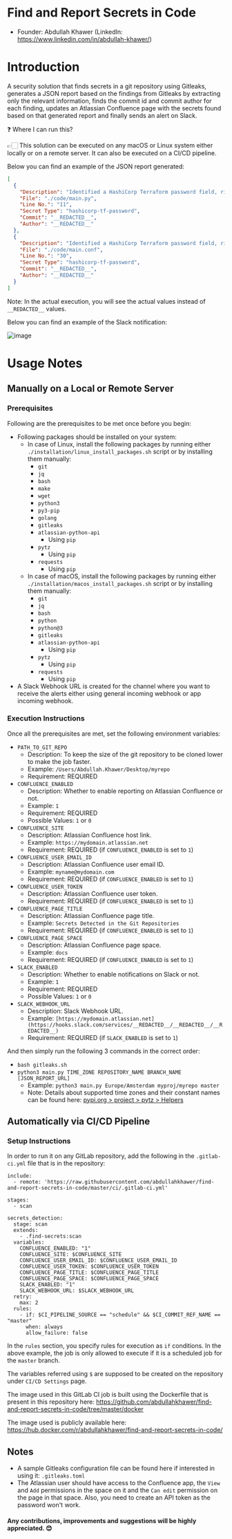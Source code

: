 # Find and Report Secrets in Code

- Founder: Abdullah Khawer (LinkedIn: https://www.linkedin.com/in/abdullah-khawer/)

# Introduction

A security solution that finds secrets in a git repository using Gitleaks, generates a JSON report based on the findings from Gitleaks by extracting only the relevant information, finds the commit id and commit author for each finding, updates an Atlassian Confluence page with the secrets found based on that generated report and finally sends an alert on Slack.

❓ Where I can run this?

👉🏻 This solution can be executed on any macOS or Linux system either locally or on a remote server. It can also be executed on a CI/CD pipeline.

Below you can find an example of the JSON report generated:

```json
[
  {
    "Description": "Identified a HashiCorp Terraform password field, risking unauthorized infrastructure configuration and security breaches.",
    "File": "./code/main.py",
    "Line No.": "11",
    "Secret Type": "hashicorp-tf-password",
    "Commit": "__REDACTED__",
    "Author": "__REDACTED__"
  },
  {
    "Description": "Identified a HashiCorp Terraform password field, risking unauthorized infrastructure configuration and security breaches.",
    "File": "./code/main.conf",
    "Line No.": "30",
    "Secret Type": "hashicorp-tf-password",
    "Commit": "__REDACTED__",
    "Author": "__REDACTED__"
  }
]
```

Note: In the actual execution, you will see the actual values instead of `__REDACTED__` values.

Below you can find an example of the Slack notification:

![image](https://github.com/abdullahkhawer/find-and-report-secrets-in-code/assets/27900716/fc798318-7373-4437-a205-4d71065fb2f7)

# Usage Notes

## Manually on a Local or Remote Server

### Prerequisites

Following are the prerequisites to be met once before you begin:

- Following packages should be installed on your system:
   - In case of Linux, install the following packages by running either `./installation/linux_install_packages.sh` script or by installing them manually:
      - `git`
      - `jq`
      - `bash`
      - `make`
      - `wget`
      - `python3`
      - `py3-pip`
      - `golang`
      - `gitleaks`
      - `atlassian-python-api`
         - Using `pip`
      - `pytz`
         - Using `pip`
      - `requests`
         - Using `pip`
   - In case of macOS, install the following packages by running either `./installation/macos_install_packages.sh` script or by installing them manually:
      - `git`
      - `jq`
      - `bash`
      - `python`
      - `python@3`
      - `gitleaks`
      - `atlassian-python-api`
         - Using `pip`
      - `pytz`
         - Using `pip`
      - `requests`
         - Using `pip`
- A Slack Webhook URL is created for the channel where you want to receive the alerts either using general incoming webhook or app incoming webhook.

### Execution Instructions

Once all the prerequisites are met, set the following environment variables:
   - `PATH_TO_GIT_REPO`
      - Description: To keep the size of the git repository to be cloned lower to make the job faster.
      - Example: `/Users/Abdullah.Khawer/Desktop/myrepo`
      - Requirement: REQUIRED
   - `CONFLUENCE_ENABLED`
      - Description: Whether to enable reporting on Atlassian Confluence or not.
      - Example: `1`
      - Requirement: REQUIRED
      - Possible Values: `1` or `0`
   - `CONFLUENCE_SITE`
      - Description: Atlassian Confluence host link.
      - Example: `https://mydomain.atlassian.net`
      - Requirement: REQUIRED (if `CONFLUENCE_ENABLED` is set to `1`)
   - `CONFLUENCE_USER_EMAIL_ID`
      - Description: Atlassian Confluence user email ID.
      - Example: `myname@mydomain.com`
      - Requirement: REQUIRED (if `CONFLUENCE_ENABLED` is set to `1`)
   - `CONFLUENCE_USER_TOKEN`
      - Description: Atlassian Confluence user token.
      - Requirement: REQUIRED (if `CONFLUENCE_ENABLED` is set to `1`)
   - `CONFLUENCE_PAGE_TITLE`
      - Description: Atlassian Confluence page title.
      - Example: `Secrets Detected in the Git Repositories`
      - Requirement: REQUIRED (if `CONFLUENCE_ENABLED` is set to `1`)
   - `CONFLUENCE_PAGE_SPACE`
      - Description: Atlassian Confluence page space.
      - Example: `docs`
      - Requirement: REQUIRED (if `CONFLUENCE_ENABLED` is set to `1`)
   - `SLACK_ENABLED`
      - Description: Whether to enable notifications on Slack or not.
      - Example: `1`
      - Requirement: REQUIRED
      - Possible Values: `1` or `0`
   - `SLACK_WEBHOOK_URL`
      - Description: Slack Webhook URL.
      - Example: `[https://mydomain.atlassian.net](https://hooks.slack.com/services/__REDACTED__/__REDACTED__/__REDACTED__)`
      - Requirement: REQUIRED (if `SLACK_ENABLED` is set to `1`)

And then simply run the following 3 commands in the correct order:
- `bash gitleaks.sh`
- `python3 main.py TIME_ZONE REPOSITORY_NAME BRANCH_NAME [JSON_REPORT_URL]`
   - Example: `python3 main.py Europe/Amsterdam myproj/myrepo master`
   - Note: Details about supported time zones and their constant names can be found here: [pypi.org > project > pytz > Helpers](https://pypi.org/project/pytz/#:~:text=through%20multiple%20timezones.-,Helpers,-There%20are%20two)

## Automatically via CI/CD Pipeline

### Setup Instructions

In order to run it on any GitLab repository, add the following in the `.gitlab-ci.yml` file that is in the repository:

```
include:
  - remote: 'https://raw.githubusercontent.com/abdullahkhawer/find-and-report-secrets-in-code/master/ci/.gitlab-ci.yml'

stages:
  - scan

secrets_detection:
  stage: scan
  extends:
    - .find-secrets:scan
  variables:
    CONFLUENCE_ENABLED: "1"
    CONFLUENCE_SITE: $CONFLUENCE_SITE
    CONFLUENCE_USER_EMAIL_ID: $CONFLUENCE_USER_EMAIL_ID
    CONFLUENCE_USER_TOKEN: $CONFLUENCE_USER_TOKEN
    CONFLUENCE_PAGE_TITLE: $CONFLUENCE_PAGE_TITLE
    CONFLUENCE_PAGE_SPACE: $CONFLUENCE_PAGE_SPACE
    SLACK_ENABLED: "1"
    SLACK_WEBHOOK_URL: $SLACK_WEBHOOK_URL
  retry:
    max: 2
  rules:
    - if: $CI_PIPELINE_SOURCE == "schedule" && $CI_COMMIT_REF_NAME == "master"
      when: always
      allow_failure: false
```

In the `rules` section, you specify rules for execution as `if` conditions. In the above example, the job is only allowed to execute if it is a scheduled job for the `master` branch.

The variables referred using `$` are supposed to be created on the repository under `CI/CD Settings` page.

The image used in this GitLab CI job is built using the Dockerfile that is present in this repository here: https://github.com/abdullahkhawer/find-and-report-secrets-in-code/tree/master/docker

The image used is publicly available here: https://hub.docker.com/r/abdullahkhawer/find-and-report-secrets-in-code/

## Notes

- A sample Gitleaks configuration file can be found here if interested in using it: `.gitleaks.toml`
- The Atlassian user should have access to the Confluence app, the `View` and `Add` permissions in the space on it and the `Can edit` permission on the page in that space. Also, you need to create an API token as the password won't work.

#### Any contributions, improvements and suggestions will be highly appreciated. 😊
